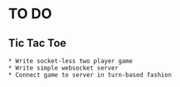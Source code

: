 TO DO
=====

Tic Tac Toe
-----------

    * Write socket-less two player game
    * Write simple websocket server
    * Connect game to server in turn-based fashion